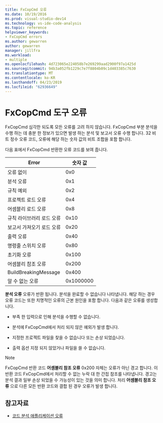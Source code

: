 ```yaml
---
title: FxCopCmd 오류
ms.date: 10/19/2016
ms.prod: visual-studio-dev14
ms.technology: vs-ide-code-analysis
ms.topic: reference
helpviewer_keywords:
- FxCopCmd errors
ms.author: gewarren
author: gewarren
manager: jillfra
ms.workload:
- multiple
ms.openlocfilehash: 4d723065e224058b7e269299aad2900f97a1425d
ms.sourcegitcommit: 94b3a052fb1229c7e7f8804b09c1d403385c7630
ms.translationtype: MT
ms.contentlocale: ko-KR
ms.lasthandoff: 04/23/2019
ms.locfileid: "62936649"
---
```

# <a name="fxcopcmd-tool-errors"></a>FxCopCmd 도구 오류

FxCopCmd 심각한 되도록 모든 오류를 고려 하지 않습니다. FxCopCmd 부분 분석을 수행 하는 데 충분 한 정보가 있으면 발생 하는 분석 및 보고서 오류 수행 합니다. 32 비트 정수 오류 코드, 오류에 해당 하는 숫자 값의 비트 조합을 포함 합니다.

다음 표에서 FxCopCmd 반환한 오류 코드를 보여 줍니다.

|Error|숫자 값|
|-----------|-------------------|
|오류 없이|0x0|
|분석 오류|0x1|
|규칙 예외|0x2|
|프로젝트 로드 오류|0x4|
|어셈블리 로드 오류|0x8|
|규칙 라이브러리 로드 오류|0x10|
|보고서 가져오기 로드 오류|0x20|
|출력 오류|0x40|
|명령줄 스위치 오류|0x80|
|초기화 오류|0x100|
|어셈블리 참조 오류|0x200|
|BuildBreakingMessage|0x400|
|알 수 없는 오류|0x1000000|

**분석 오류** 오류가 반환 됩니다. 분석을 완료할 수 없습니다 나타냅니다. 해당 하는 경우 오류 코드는 또한 치명적인 오류의 근본 원인을 포함 합니다. 다음과 같은 오류를 생성합니다.

- 부족 한 입력으로 인해 분석을 수행할 수 없습니다.

- 분석에 FxCopCmd에서 처리 되지 않은 예외가 발생 합니다.

- 지정한 프로젝트 파일을 찾을 수 없습니다 또는 손상 되었습니다.

- 출력 옵션 지정 되지 않았거나 파일을 쓸 수 없습니다.

> [!NOTE]
> FxCopCmd 반환 코드 **어셈블리 참조 오류** 0x200 자체는 오류가 아닌 경고 합니다. 이 반환 코드 FxCopCmd에서 처리할 수 없는 누락 대 한 간접 참조를 나타냅니다. 경고는 분석 결과 일부 손상 되었을 수 가능성이 있는 것을 의미 합니다. 처리 **어셈블리 참조 오류** 으로 다른 모든 반환 코드와 결합 된 경우 오류가 발생 합니다.

## <a name="see-also"></a>참고자료

- [코드 분석 애플리케이션 오류](../code-quality/code-analysis-application-errors.md)